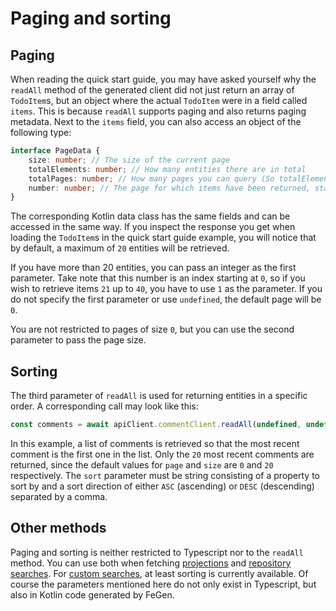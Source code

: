 # Paging and sorting

## Paging

When reading the quick start guide, you may have asked yourself why the `readAll` method of the generated client did not just return an array of `TodoItem`s, but an object where the actual `TodoItem` were in a field called `items`.
This is because `readAll` supports paging and also returns paging metadata.
Next to the `items` field, you can also access an object of the following type:

```typescript
interface PageData {
    size: number; // The size of the current page
    totalElements: number; // How many entities there are in total
    totalPages: number; // How many pages you can query (So totalElements / size, rounded up)
    number: number; // The page for which items have been returned, starting at 0
}
```

The corresponding Kotlin data class has the same fields and can be accessed in the same way.
If you inspect the response you get when loading the `TodoItem`s in the quick start guide example, you will notice that by default, a maximum of `20` entities will be retrieved.

If you have more than 20 entities, you can pass an integer as the first parameter.
Take note that this number is an index starting at `0`, so if you wish to retrieve items `21` up to `40`, you have to use `1` as the parameter.
If you do not specify the first parameter or use `undefined`, the default page will be `0`.

You are not restricted to pages of size `0`, but you can use the second parameter to pass the page size.

## Sorting

The third parameter of `readAll` is used for returning entities in a specific order.
A corresponding call may look like this:

```typescript
const comments = await apiClient.commentClient.readAll(undefined, undefined, "createdAt,DESC");
```

In this example, a list of comments is retrieved so that the most recent comment is the first one in the list.
Only the `20` most recent comments are returned, since the default values for `page` and `size` are `0` and `20` respectively.
The `sort` parameter must be string consisting of a property to sort by and a sort direction of either `ASC` (ascending) or `DESC` (descending) separated by a comma.

## Other methods

Paging and sorting is neither restricted to Typescript nor to the `readAll` method.
You can use both when fetching [projections](./projections.md) and [repository searches](./repository_searches.md).
For [custom searches](./custom_searches.md), at least sorting is currently available.
Of course the parameters mentioned here do not only exist in Typescript, but also in Kotlin code generated by FeGen.
